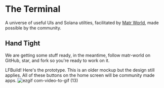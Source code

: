 # The Terminal
A universe of useful UIs and Solana utilties, facilitated by [Matr World](https://twitter.com/matr_world), made possible by the community.

## Hand Tight
We are getting some stuff ready, in the meantime, follow matr-world on GitHub, star, and fork so you're ready to work on it.

LFBuild! Here's the prototype. This is an older mockup but the design still applies. All of these buttons on the home screen will be community made apps.
![ezgif com-video-to-gif (13)](https://user-images.githubusercontent.com/59782726/222525929-15f4fae3-727f-4e00-ba72-cecdb326a50e.gif)
